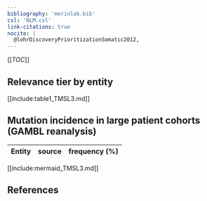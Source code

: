 ```yaml
---
bibliography: 'morinlab.bib'
csl: 'NLM.csl'
link-citations: true
nocite: |
  @lohrDiscoveryPrioritizationSomatic2012, 
---
```


[[_TOC_]]




## Relevance tier by entity

[[include:table1_TMSL3.md]]


## Mutation incidence in large patient cohorts (GAMBL reanalysis)

|Entity|source |frequency (%)|
|:------:|:----:|:----:|


[[include:mermaid_TMSL3.md]]

## References


